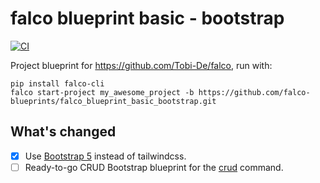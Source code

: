 # falco blueprint basic - bootstrap

[![CI](https://github.com/Tobi-De/falco_blueprint_basic/actions/workflows/ci.yml/badge.svg)](https://github.com/Tobi-De/falco_blueprint_basic/actions/workflows/ci.yml)

Project blueprint for https://github.com/Tobi-De/falco, run with:

```shell
pip install falco-cli
falco start-project my_awesome_project -b https://github.com/falco-blueprints/falco_blueprint_basic_bootstrap.git
```

## What's changed

- [x] Use [Bootstrap 5](https://getbootstrap.com/) instead of tailwindcss.
- [ ] Ready-to-go CRUD Bootstrap blueprint for the [crud](https://falco.oluwatobi.dev/the_cli/crud.html) command.
